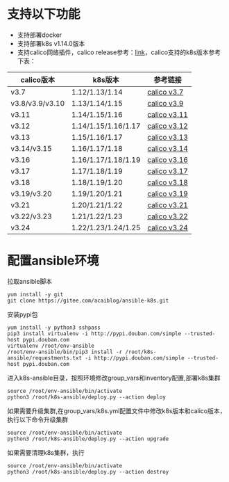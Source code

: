 # 支持以下功能
- 支持部署docker
- 支持部署k8s v1.14.0版本
- 支持calico网络插件，calico release参考：[link](https://projectcalico.docs.tigera.io/releases#)，calico支持的k8s版本参考下表：

| calico版本        | k8s版本          | 参考链接                                                                                                       |
|-----------------|----------------|------------------------------------------------------------------------------------------------------------|
| v3.7            | 1.12/1.13/1.14 | [calico v3.7](https://projectcalico.docs.tigera.io/archive/v3.7/getting-started/kubernetes/requirements)   |
| v3.8/v3.9/v3.10 | 1.13/1.14/1.15 | [calico v3.9](https://projectcalico.docs.tigera.io/archive/v3.9/getting-started/kubernetes/requirements)   |
| v3.11           | 1.14/1.15/1.16 | [calico v3.11](https://projectcalico.docs.tigera.io/archive/v3.11/getting-started/kubernetes/requirements) |
| v3.12           | 1.14/1.15/1.16/1.17 | [calico v3.12](https://projectcalico.docs.tigera.io/archive/v3.12/getting-started/kubernetes/requirements) |
| v3.13           | 1.15/1.16/1.17 | [calico v3.13](https://projectcalico.docs.tigera.io/archive/v3.13/getting-started/kubernetes/requirements) |
| v3.14/v3.15     | 1.16/1.17/1.18 | [calico v3.14](https://projectcalico.docs.tigera.io/archive/v3.14/getting-started/kubernetes/requirements) |
| v3.16           | 1.16/1.17/1.18/1.19 | [calico v3.16](https://projectcalico.docs.tigera.io/archive/v3.16/getting-started/kubernetes/requirements) |
| v3.17           | 1.17/1.18/1.19 | [calico v3.17](https://projectcalico.docs.tigera.io/archive/v3.17/getting-started/kubernetes/requirements) |
| v3.18           | 1.18/1.19/1.20 | [calico v3.18](https://projectcalico.docs.tigera.io/archive/v3.18/getting-started/kubernetes/requirements) |
| v3.19/v3.20     | 1.19/1.20/1.21 | [calico v3.19](https://projectcalico.docs.tigera.io/archive/v3.19/getting-started/kubernetes/requirements) |
| v3.21           | 1.20/1.21/1.22 | [calico v3.21](https://projectcalico.docs.tigera.io/archive/v3.21/getting-started/kubernetes/requirements) |
| v3.22/v3.23     | 1.21/1.22/1.23 | [calico v3.22](https://projectcalico.docs.tigera.io/archive/v3.22/getting-started/kubernetes/requirements) |
| v3.24           | 1.22/1.23/1.24/1.25 | [calico v3.24](https://projectcalico.docs.tigera.io/archive/v3.24/getting-started/kubernetes/requirements) |

# 配置ansible环境

拉取ansible脚本
```
yum install -y git
git clone https://gitee.com/acaiblog/ansible-k8s.git
```
安装pypi包
```
yum install -y python3 sshpass
pip3 install virtualenv -i http://pypi.douban.com/simple --trusted-host pypi.douban.com
virtualenv /root/env-ansible
/root/env-ansible/bin/pip3 install -r /root/k8s-ansible/requestments.txt -i http://pypi.douban.com/simple --trusted-host pypi.douban.com
```
进入k8s-ansible目录，按照环境修改group_vars和inventory配置,部署k8s集群
```
source /root/env-ansible/bin/activate
python3 /root/k8s-ansible/deploy.py --action deploy
```
如果需要升级集群,在group_vars/k8s.yml配置文件中修改k8s版本和calico版本，执行以下命令升级集群
```
source /root/env-ansible/bin/activate
python3 /root/k8s-ansible/deploy.py --action upgrade
```
如果需要清理k8s集群，执行
```
source /root/env-ansible/bin/activate
python3 /root/k8s-ansible/deploy.py --action destroy
```
